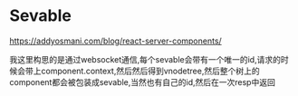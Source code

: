 # Sevable
https://addyosmani.com/blog/react-server-components/

我这里构思的是通过websocket通信,每个sevable会带有一个唯一的id,请求的时候会带上component.context,然后然后得到vnodetree,然后整个树上的component都会被包装成sevable,当然也有自己的id,然后在一次resp中返回


